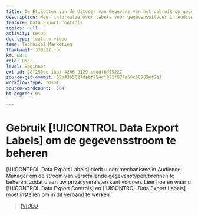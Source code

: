 ```yaml
---
title: De Etiketten van de Uitvoer van Gegevens van het gebruik om gegevensstroom te controleren
description: Meer informatie over labels voor gegevensuitvoer in Audience Manager. Deze geven u een mechanisme in Audience Manager om de stroom van verschillende gegevenstypes/bronnen te controleren, zodat u aan uw privacyvereisten kunt voldoen. Leer hoe en waar te om de Controles van de Uitvoer van Gegevens en de Etiketten van de Uitvoer van Gegevens te plaatsen, om aan dit doel gelijktijdig te werken.
feature: Data Export Controls
topics: null
activity: setup
doc-type: feature video
team: Technical Marketing
thumbnail: 330322.jpg
kt: 6836
role: User
level: Beginner
exl-id: 28f250dc-1baf-4286-9129-cdddf6d55227
source-git-commit: 62b43b5627dabf754cf821f974a56c60989ef7ef
workflow-type: tm+mt
source-wordcount: '104'
ht-degree: 0%

---
```


# Gebruik [!UICONTROL Data Export Labels] om de gegevensstroom te beheren

[!UICONTROL Data Export Labels] biedt u een mechanisme in Audience Manager om de stroom van verschillende gegevenstypen/bronnen te beheren, zodat u aan uw privacyvereisten kunt voldoen. Leer hoe en waar u [!UICONTROL Data Export Controls] en [!UICONTROL Data Export Labels] moet instellen om in dit verband te werken.

>[!VIDEO](https://video.tv.adobe.com/v/330322/?quality=12&learn=on)
